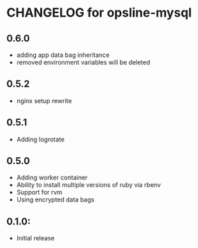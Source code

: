 # CHANGELOG for opsline-mysql

## 0.6.0
* adding app data bag inheritance
* removed environment variables will be deleted

## 0.5.2
* nginx setup rewrite

## 0.5.1
* Adding logrotate

## 0.5.0
* Adding worker container
* Ability to install multiple versions of ruby via rbenv
* Support for rvm
* Using encrypted data bags

## 0.1.0:
* Initial release

